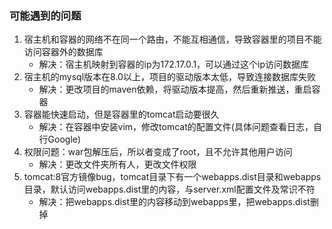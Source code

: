 ### 可能遇到的问题
1. 宿主机和容器的网络不在同一个路由，不能互相通信，导致容器里的项目不能访问容器外的数据库
   - 解决：宿主机映射到容器的ip为172.17.0.1，可以通过这个ip访问数据库
2. 宿主机的mysql版本在8.0以上，项目的驱动版本太低，导致连接数据库失败
   - 解决：更改项目的maven依赖，将驱动版本提高，然后重新推送，重启容器
3. 容器能快速启动，但是容器里的tomcat启动要很久
   - 解决：在容器中安装vim，修改tomcat的配置文件(具体问题查看日志，自行Google)
4. 权限问题：war包解压后，所以者变成了root，且不允许其他用户访问
   - 解决：更改文件夹所有人，更改文件权限
5. tomcat:8官方镜像bug，tomcat目录下有一个webapps.dist目录和webapps目录，默认访问webapps.dist里的内容，与server.xml配置文件及常识不符
   - 解决：把webapps.dist里的内容移动到webapps里，把webapps.dist删掉